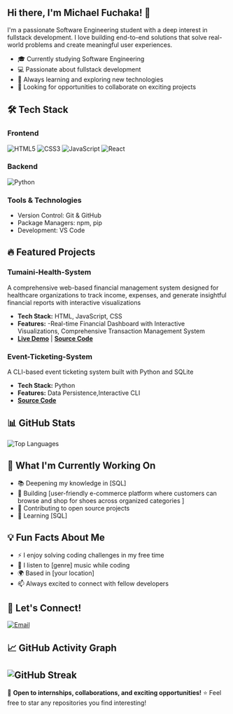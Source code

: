 ## Hi there, I'm Michael Fuchaka!  👋

I'm a passionate Software Engineering student with a deep interest in fullstack development. I love building end-to-end solutions that solve real-world problems and create meaningful user experiences.

- 🎓 Currently studying Software Engineering
- 💻 Passionate about fullstack development
- 🌱 Always learning and exploring new technologies
- 🎯 Looking for opportunities to collaborate on exciting projects

## 🛠️ Tech Stack
### Frontend
![HTML5](https://img.shields.io/badge/-HTML5-E34F26?style=flat-square&logo=html5&logoColor=white)
![CSS3](https://img.shields.io/badge/-CSS3-1572B6?style=flat-square&logo=css3&logoColor=white)
![JavaScript](https://img.shields.io/badge/-JavaScript-F7DF1E?style=flat-square&logo=javascript&logoColor=black)
![React](https://img.shields.io/badge/-React-61DAFB?style=flat-square&logo=react&logoColor=black)
### Backend
![Python](https://img.shields.io/badge/-Python-3776AB?style=flat-square&logo=python&logoColor=white)

### Tools & Technologies
- Version Control: Git & GitHub
- Package Managers: npm, pip
- Development: VS Code

## 🔥 Featured Projects
### Tumaini-Health-System
A comprehensive web-based financial management system designed for healthcare organizations to track income, expenses, and generate insightful financial reports with interactive visualizations
- **Tech Stack:** HTML, JavaScript, CSS
- **Features:** -Real-time Financial Dashboard with Interactive Visualizations, Comprehensive Transaction Management System
- **[Live Demo](https://michaelfuchaka.github.io/Capstone-Project-Tumaini-Health-System/)** | **[Source Code](https://github.com/michaelfuchaka/Capstone-Project-Tumaini-Health-System)**

### Event-Ticketing-System 
A CLI-based event ticketing system built with Python and SQLite
- **Tech Stack:** Python
- **Features:** Data Persistence,Interactive CLI
- **[Source Code](https://github.com/michaelfuchaka/event-ticketing-system)**


## 📊 GitHub Stats
<!--![Michael's GitHub stats](https://github-readme-stats.vercel.app/api?username=michaelfuchaka&show_icons=true&theme=radical) --> 

![Top Languages](https://github-readme-stats.vercel.app/api/top-langs/?username=michaelfuchaka&layout=compact&theme=radical)

## 🎯 What I'm Currently Working On
- 📚 Deepening my knowledge in [SQL]
- 🔨 Building  [user-friendly e-commerce platform where customers can browse and shop for shoes across organized categories ]
- 🌟 Contributing to open source projects
- 📖 Learning [SQL]

## 💡 Fun Facts About Me
- ⚡ I enjoy solving coding challenges in my free time
- 🎵 I listen to [genre] music while coding
- 🌍 Based in [your location]
- 📫 Always excited to connect with fellow developers

## 🤝 Let's Connect!
[![Email](https://img.shields.io/badge/-Email-D14836?style=flat-square&logo=gmail&logoColor=white)](mailto:fuchakamichael06@gmail.com)
<!--
[![LinkedIn](https://img.shields.io/badge/-LinkedIn-0077B5?style=flat-square&logo=linkedin&logoColor=white)](your-linkedin-url)
[![Twitter](https://img.shields.io/badge/-Twitter-1DA1F2?style=flat-square&logo=twitter&logoColor=white)](your-twitter-url)
[![Portfolio](https://img.shields.io/badge/-Portfolio-000000?style=flat-square&logo=vercel&logoColor=white)](your-portfolio-url)-->

## 📈 GitHub Activity Graph
![GitHub Streak](https://github-readme-streak-stats.herokuapp.com/?user=michaelfuchaka&theme=radical)
---

💼 **Open to internships, collaborations, and exciting opportunities!**
⭐️ Feel free to star any repositories you find interesting!

<!--
**michaelfuchaka/michaelfuchaka** is a ✨ _special_ ✨ repository because its `README.md` (this file) appears on your GitHub profile.

Here are some ideas to get you started:

- 🔭 I’m currently working on ...
- 🌱 I’m currently learning ...
- 👯 I’m looking to collaborate on ...
- 🤔 I’m looking for help with ...
- 💬 Ask me about ...
- 📫 How to reach me: ...
- 😄 Pronouns: ...
- ⚡ Fun fact: ...
-->
